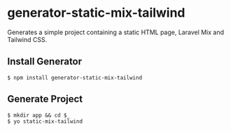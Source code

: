 # generator-static-mix-tailwind

Generates a simple project containing a static HTML page, Laravel Mix and Tailwind CSS.

## Install Generator
```
$ npm install generator-static-mix-tailwind
```

## Generate Project
```
$ mkdir app && cd $_
$ yo static-mix-tailwind
```
